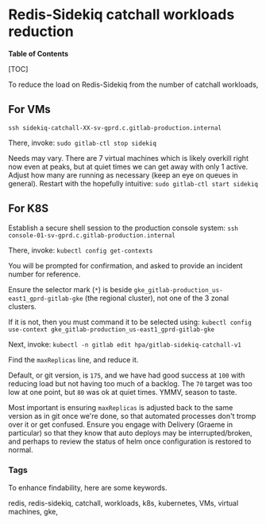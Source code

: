 # Redis-Sidekiq catchall workloads reduction

**Table of Contents**

[TOC]

To reduce the load on Redis-Sidekiq from the number of catchall workloads,

## For VMs

`ssh sidekiq-catchall-XX-sv-gprd.c.gitlab-production.internal`

There, invoke: `sudo gitlab-ctl stop sidekiq`

Needs may vary. There are 7 virtual machines which is likely overkill right now even at peaks, but at quiet times we can get away with only 1 active.  Adjust how many are running as necessary (keep an eye on queues in general).  Restart with the hopefully intuitive: `sudo gitlab-ctl start sidekiq`

## For K8S

Establish a secure shell session to the production console system: `ssh console-01-sv-gprd.c.gitlab-production.internal`

There, invoke: `kubectl config get-contexts`

You will be prompted for confirmation, and asked to provide an incident number for reference.

Ensure the selector mark (`*`) is beside `gke_gitlab-production_us-east1_gprd-gitlab-gke` (the regional cluster), not one of the 3 zonal clusters.

If it is not, then you must command it to be selected using: `kubectl config use-context gke_gitlab-production_us-east1_gprd-gitlab-gke`

Next, invoke: `kubectl -n gitlab edit hpa/gitlab-sidekiq-catchall-v1`

Find the `maxReplicas` line, and reduce it.

Default, or git version, is `175`, and we have had good success at `100` with reducing load but not having too much of a backlog.  The `70` target was too low at one point, but `80` was ok at quiet times.  YMMV, season to taste.

Most important is ensuring `maxReplicas` is adjusted back to the same version as in git once we're done, so that automated processes don't tromp over it or get confused.  Ensure you engage with Delivery (Graeme in particular) so that they know that auto deploys may be interrupted/broken, and perhaps to review the status of helm once configuration is restored to normal.

### Tags

To enhance findability, here are some keywords.

redis, redis-sidekiq, catchall, workloads, k8s, kubernetes, VMs, virtual machines, gke,
